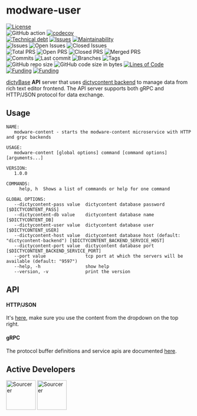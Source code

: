 # modware-user

[![License](https://img.shields.io/badge/License-BSD%202--Clause-blue.svg)](LICENSE)  
![GitHub action](https://github.com/dictyBase/modware-content/workflows/Continuous%integration/badge.svg)
[![codecov](https://codecov.io/gh/dictyBase/modware-content/branch/develop/graph/badge.svg)](https://codecov.io/gh/dictyBase/modware-content)  
[![Technical debt](https://badgen.net/codeclimate/tech-debt/dictyBase/modware-content)](https://codeclimate.com/github/dictyBase/modware-content/trends/technical_debt)
[![Issues](https://badgen.net/codeclimate/issues/dictyBase/modware-content)](https://codeclimate.com/github/dictyBase/modware-content/issues)
[![Maintainability](https://api.codeclimate.com/v1/badges/21ed283a6186cfa3d003/maintainability)](https://codeclimate.com/github/dictyBase/modware-content/maintainability)  
![Issues](https://badgen.net/github/issues/dictyBase/modware-content)
![Open Issues](https://badgen.net/github/open-issues/dictyBase/modware-content)
![Closed Issues](https://badgen.net/github/closed-issues/dictyBase/modware-content)  
![Total PRS](https://badgen.net/github/prs/dictyBase/modware-content)
![Open PRS](https://badgen.net/github/open-prs/dictyBase/modware-content)
![Closed PRS](https://badgen.net/github/closed-prs/dictyBase/modware-content)
![Merged PRS](https://badgen.net/github/merged-prs/dictyBase/modware-content)  
![Commits](https://badgen.net/github/commits/dictyBase/modware-content/develop)
![Last commit](https://badgen.net/github/last-commit/dictyBase/modware-content/develop)
![Branches](https://badgen.net/github/branches/dictyBase/modware-content)
![Tags](https://badgen.net/github/tags/dictyBase/modware-content/?color=cyan)  
![GitHub repo size](https://img.shields.io/github/repo-size/dictyBase/modware-content?style=plastic)
![GitHub code size in bytes](https://img.shields.io/github/languages/code-size/dictyBase/modware-content?style=plastic)
[![Lines of Code](https://badgen.net/codeclimate/loc/dictyBase/modware-content)](https://codeclimate.com/github/dictyBase/modware-content/code)  
[![Funding](https://badgen.net/badge/NIGMS/Rex%20L%20Chisholm,dictyBase/yellow?list=|)](https://projectreporter.nih.gov/project_info_description.cfm?aid=9476993)
[![Funding](https://badgen.net/badge/NIGMS/Rex%20L%20Chisholm,DSC/yellow?list=|)](https://projectreporter.nih.gov/project_info_description.cfm?aid=9438930)

[dictyBase](http://dictybase.org) **API** server that uses [dictycontent
backend](https://github.com/dictybase-docker/dictycontent-postgres) to manage
data from rich text editor frontend. The API server supports both gRPC and
HTTP/JSON protocol for data exchange.

## Usage

```
NAME:
   modware-content - starts the modware-content microservice with HTTP and grpc backends

USAGE:
   modware-content [global options] command [command options] [arguments...]

VERSION:
   1.0.0

COMMANDS:
     help, h  Shows a list of commands or help for one command

GLOBAL OPTIONS:
   --dictycontent-pass value  dictycontent database password [$DICTYCONTENT_PASS]
   --dictycontent-db value    dictycontent database name [$DICTYCONTENT_DB]
   --dictycontent-user value  dictycontent database user [$DICTYCONTENT_USER]
   --dictycontent-host value  dictycontent database host (default: "dictycontent-backend") [$DICTYCONTENT_BACKEND_SERVICE_HOST]
   --dictycontent-port value  dictycontent database port [$DICTYCONTENT_BACKEND_SERVICE_PORT]
   --port value               tcp port at which the servers will be available (default: "9597")
   --help, -h                 show help
   --version, -v              print the version

```

## API

#### HTTP/JSON

It's [here](https://dictybase.github.io/dictybase-api), make sure you use the content from the dropdown on the top right.

#### gRPC

The protocol buffer definitions and service apis are documented
[here](https://github.com/dictyBase/dictybaseapis/tree/master/dictybase/content).

## Active Developers

<a href="https://sourcerer.io/cybersiddhu"><img src="https://sourcerer.io/assets/avatar/cybersiddhu" height="80px" alt="Sourcerer"></a>
<a href="https://sourcerer.io/wildlifehexagon"><img src="https://sourcerer.io/assets/avatar/wildlifehexagon" height="80px" alt="Sourcerer"></a>
